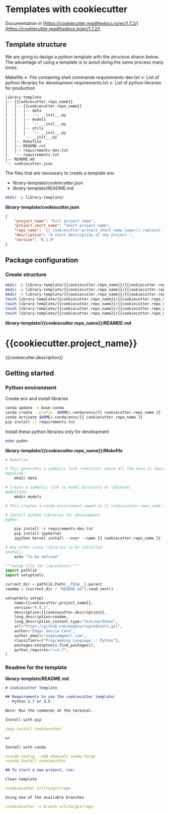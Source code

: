 

# Templates with cookiecutter

Documentation in [https://cookiecutter.readthedocs.io/en/1.7.2/](https://cookiecutter.readthedocs.io/en/1.7.2/)

## Template structure

We are going to design a python template with the structure shwon below. The advantage of using a template is to aviod doing the same process many times. 


Makefile                       <- File containing shell commands
requirements-dev.txt  <- List of python libraries for development
requirements.txt         <- List of python libraries for production

```
library-template
|-- {{cookiecutter.repo_name}}
|   |-- {{cookiecutter.repo_name}}
|   |   |-- data
|   |   |   `-- __init__.py
|   |   |-- models
|   |   |   `-- __init__.py
|   |   |-- utils
|   |   |   `-- __init__.py
|   |   `-- __init__.py
|   |-- Makefile
|   |-- README.rst
|   |-- requirements-dev.txt
|   `-- requirements.txt
|-- README.md
`-- cookiecutter.json
```  

The files that are necessary to create a template are:
- library-template/cookiecutter.json
- library-template/README.md


```bash
mkdir -p library-template/
```

**library-template/cookiecutter.json**
```json
{
    "project_name": "Full project name",
    "project_short_name": "Short project name",
    "repo_name": "{{ cookiecutter.project_short_name.lower().replace(' ', '_').replace('-', '_') }}",
    "description": "A short description of the project.",
    "version": "0.1.0"
}
```


## Package configuration

### Create structure

```bash
mkdir -p library-template/{{cookiecutter.repo_name}}/{{cookiecutter.repo_name}}/data
mkdir -p library-template/{{cookiecutter.repo_name}}/{{cookiecutter.repo_name}}/models
mkdir -p library-template/{{cookiecutter.repo_name}}/{{cookiecutter.repo_name}}/utils
touch library-template/{{cookiecutter.repo_name}}/{{cookiecutter.repo_name}}/data/__init__.py
touch library-template/{{cookiecutter.repo_name}}/{{cookiecutter.repo_name}}/models/__init__.py
touch library-template/{{cookiecutter.repo_name}}/{{cookiecutter.repo_name}}/utils/__init__.py
touch library-template/{{cookiecutter.repo_name}}/{{cookiecutter.repo_name}}/__init__.py

```


**library-template/{{cookiecutter.repo_name}}/REAMDE.md**

{{cookiecutter.project_name}}
==============================

{{cookiecutter.description}}

## Getting started



### Python environment

Create env and install libraries

```bash
conda update -n base conda
conda create --prefix  $HOME/.conda/envs/{{ cookiecutter.repo_name }}
conda activate $HOME/.conda/envs/{{ cookiecutter.repo_name }}
pip install -r requirements.txt
```

Install these python libraries only for development

```bash
make pydev
```


**library-template/{{cookiecutter.repo_name}}/Makefile**

```makefile
# Makefile

# This generates a symbolic link (shortcut) where all the data is shared.
datalink:
	mkdir data

# Create a symbolic link to model directory on labshare:
modellink:
	mkdir models

# This creates a conda environment named as {{ cookiecutter.repo_name }}

# Install python libraries for development
pydev:

	pip install -r requirements-dev.txt
	pip install ipykernel
	ipython kernel install --user --name {{ cookiecutter.repo_name }}

# Any other Linux libraries to be installed
install:
	echo "To be defined"
```


```python
"""Setup file for ingredients."""
import pathlib
import setuptools

current_dir = pathlib.Path(__file__).parent
readme = (current_dir / "README.md").read_text()

setuptools.setup(
	name={{cookiecutter.project_name}},
	version="0.0.1",
	description={{cookiecutter.description}},
	long_description=readme,
	long_description_content_type="text/markdown",
	url="https://github.com/eegkno/ingredients.git",
	author="Edgar Garcia Cano",
	author_email="eegkno@gmail.com",
	classifiers=["Programming Language :: Python"],
	packages=setuptools.find_packages(),
	python_requires=">=3.7",
)
```

### Readme for the template

**library-template/README.md**
```markdown
# Cookiecutter Template

## Requirements to use the cookiecutter template:
 - Python 2.7 or 3.5

Note: Run the commands at the terminal.

Install with pip

>pip install cookiecutter

or

Install with conda

>conda config --add channels conda-forge
>conda install cookiecutter

## To start a new project, run:

Clean template

>cookiecutter url/to/git/repo

Using one of the available branches

>cookiecutter -c branch url/to/git/repo
```
